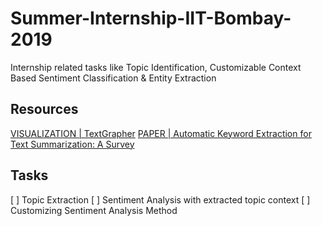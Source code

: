 # Summer-Internship-IIT-Bombay-2019
Internship related tasks like Topic Identification, Customizable Context Based Sentiment Classification &amp; Entity Extraction

## Resources 
[VISUALIZATION | TextGrapher](https://github.com/liuhuanyong/TextGrapher)
[PAPER | Automatic Keyword Extraction for Text Summarization: A Survey](https://arxiv.org/ftp/arxiv/papers/1704/1704.03242.pdf)


## Tasks
[ ] Topic Extraction
[ ] Sentiment Analysis with extracted topic context
[ ] Customizing Sentiment Analysis Method